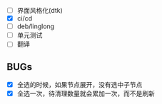 -[ ] 界面风格化(dtk)
-[x] ci/cd
-[ ] deb/linglong
-[ ] 单元测试
-[ ] 翻译

## BUGs

- [x] 全选的时候，如果节点展开，没有选中子节点
- [x] 全选一次，待清理数量就会累加一次，而不是刷新
